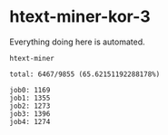 # htext-miner-kor-3

Everything doing here is automated.

```
htext-miner

total: 6467/9855 (65.62151192288178%)

job0: 1169
job1: 1355
job2: 1273
job3: 1396
job4: 1274
```